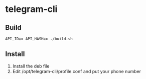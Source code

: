 # telegram-cli

## Build

```
API_ID=x API_HASH=x ./build.sh
```

## Install

1. Install the deb file
2. Edit /opt/telegram-cli/profile.conf and put your phone number